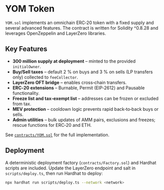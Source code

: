 # YOM Token

`YOM.sol` implements an omnichain ERC‑20 token with a fixed supply and several advanced features. The contract is written for Solidity ^0.8.28 and leverages OpenZeppelin and LayerZero libraries.

## Key Features

- **300 million supply at deployment** – minted to the provided `initialOwner`.
- **Buy/Sell taxes** – default 2 % on buys and 3 % on sells (LP transfers only) collected to `feeCollector`.
- **LayerZero OFT bridge** – enables cross‑chain transfers.
- **ERC‑20 extensions** – Burnable, Permit (EIP‑2612) and Pausable functionality.
- **Freeze list and tax‑exempt list** – addresses can be frozen or excluded from tax.
- **MEV protection** – cooldown logic prevents rapid back‑to‑back buys or sells.
- **Admin utilities** – bulk updates of AMM pairs, exclusions and freezes; rescue functions for ERC‑20 and ETH.

See [`contracts/YOM.sol`](contracts/YOM.sol) for the full implementation.

## Deployment

A deterministic deployment factory (`contracts/Factory.sol`) and Hardhat scripts are included. Update the LayerZero endpoint and salt in `scripts/deploy.ts`, then run Hardhat to deploy:

```bash
npx hardhat run scripts/deploy.ts --network <network>
```
